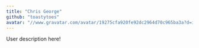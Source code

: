 ```yaml
---
title: "Chris George"
github: "toastytoes"
avatar: "//www.gravatar.com/avatar/19275cfa920fe92dc2964d70c965ba3a?d=identicon"
---
```


User description here!
